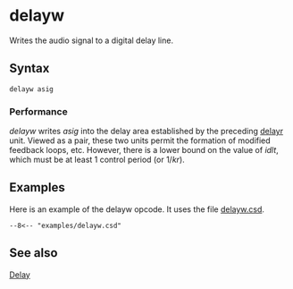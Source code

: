 <!--
id:delayw
category:Signal Modifiers:Delay
-->
# delayw
Writes the audio signal to a digital delay line.

## Syntax
``` csound-orc
delayw asig
```

### Performance

_delayw_ writes _asig_ into the delay area established by the preceding [delayr](../../opcodes/delayr) unit. Viewed as a pair, these two units permit the formation of modified feedback loops, etc. However, there is a lower bound on the value of _idlt_, which must be at least 1 control period (or 1/_kr_).

## Examples

Here is an example of the delayw opcode. It uses the file [delayw.csd](../../examples/delayw.csd).

``` csound-csd title="Example of the delayw opcode." linenums="1"
--8<-- "examples/delayw.csd"
```

## See also

[Delay](../../sigmod/delayops)
